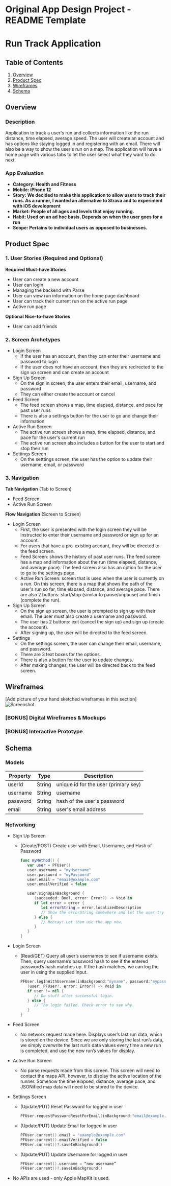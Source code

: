 Original App Design Project - README Template
===

# Run Track Application

## Table of Contents
1. [Overview](#Overview)
1. [Product Spec](#Product-Spec)
1. [Wireframes](#Wireframes)
2. [Schema](#Schema)

## Overview
### Description
Application to track a user's run and collects information like the run distance, time elapsed, average speed. The user will create an account and has options like staying logged in and registering with an email. There will also be a way to show the user's run on a map. The application will have a home page with various tabs to let the user select what they want to do next.

### App Evaluation
- **Category: Health and Fitness**
- **Mobile: iPhone 12**
- **Story: We decided to make this application to allow users to track their runs. As a runner, I wanted an alternative to Strava and to experiment with iOS development**
- **Market: People of all ages and levels that enjoy running.**
- **Habit: Used on an ad hoc basis. Depends on when the user goes for a run**
- **Scope: Pertains to individual users as opposed to businesses.**

## Product Spec

### 1. User Stories (Required and Optional)

**Required Must-have Stories**

* User can create a new account
* User can login
* Managing the backend with Parse
* User can view run information on the home page dashboard
* User can track their current run on the active run page
* Active run page

**Optional Nice-to-have Stories**

* User can add friends

### 2. Screen Archetypes

* Login Screen
   * If the user has an account, then they can enter their username and password to login
   * If the user does not have an account, then they are redirected to the sign up screen and can create an account
* Sign Up Screen
   * On the sign in screen, the user enters their email, username, and password
   * They can either create the account or cancel
* Feed Screen
   * The feed screen shows a map, time elapsed, distance, and pace for past user runs
   * There is also a settings button for the user to go and change their information
* Active Run Screen
   * The active run screen shows a map, time elapsed, distance, and pace for the user's current run
   * The active run screen also includes a button for the user to start and stop their run
* Settings Screen
   * On the setttings screen, the user has the option to update their username, email, or password

### 3. Navigation

**Tab Navigation** (Tab to Screen)

* Feed Screen
* Active Run Screen

**Flow Navigation** (Screen to Screen)

* Login Screen
   * First, the user is presented with the login screen they will be instructed to enter their username and password or sign up for an account.
   * For users that have a pre-existing account, they will be directed to the feed screen.
   * Feed Screen: shows the history of past user runs. The feed screen has a map and information about the run (time elapsed, distance, and average pace). The feed screen also has an option for the user to go to the settings page.
   * Active Run Screen: screen that is used when the user is currently on a run. On this screen, there is a map that shows the path of the user's run so far, time elapsed, distance, and average pace. There are also 2 buttons: start/stop (similar to pause/unpause) and finish (complete the run).
* Sign Up Screen
   * On the sign up screen, the user is prompted to sign up with their email. The user must also create a username and password.
   * The user has 2 buttons: exit (cancel the sign up) and sign up (create the account).
   * After signing up, the user will be directed to the feed screen.
* Settings
   * On the settings screen, the user can change their email, username, and password.
   * There are 3 text boxes for the options.
   * There is also a button for the user to update changes.
   * After making changes, the user will be directed back to the feed screen.

## Wireframes
[Add picture of your hand sketched wireframes in this section]
![Screenshot](wireframe.png)

### [BONUS] Digital Wireframes & Mockups

### [BONUS] Interactive Prototype

## Schema
### Models
| Property      | Type     | Description |
| ------------- | -------- | ------------ |
| userId        | String   | unique id for the user (primary key) |
| username      | String   | username |
| password      | String   | hash of the user's password |
| email         | String   | user's email address |

### Networking
- Sign Up Screen
	- (Create/POST) Create user with Email, Username, and Hash of Password
      ```swift
      func myMethod() {
         var user = PFUser()
         user.username = "myUsername"
         user.password = "myPassword"
         user.email = "email@example.com"
         user.emailVerified = false

         user.signUpInBackground {
            (succeeded: Bool, error: Error?) -> Void in
            if let error = error {
               let errorString = error.localizedDescription
               // Show the errorString somewhere and let the user try again.
            } else {
               // Hooray! Let them use the app now.
            }
         }
      }
      ```
- Login Screen
	- (Read/GET) Query all user’s usernames to see if username exists. Then, query username’s password hash to see if the entered password’s hash matches up. If the hash matches, we can log the user in using the supplied input.
      ```swift
      PFUser.logInWithUsername(inBackground:"myname", password:"mypass") {
         (user: PFUser?, error: Error?) -> Void in
         if user != nil {
            // Do stuff after successful login.
         } else {
            // The login failed. Check error to see why.
         }
      }
      ```
- Feed Screen
	- No network request made here. Displays user’s last run data, which is stored on the device. Since we are only storing the last run’s data, we simply overwrite the last run’s data values every time a new run is completed, and use the new run’s values for display.
- Active Run Screen
	- No parse requests made from this screen. This screen will need to contact the maps API, however, to display the active location of the runner. Somehow the time elapsed, distance, average pace, and JSONified map data will need to be stored to the device.
- Settings Screen
	- (Update/PUT) Reset Password for logged in user
      ```swift
      PFUser.requestPasswordResetForEmail(inBackground:"email@example.com")
      ```
   - (Update/PUT) Update Email for logged in user
      ```swift
      PFUser.current().email = "example@example.com"
      PFUser.current().emailVerified = false
      PFUser.current()?.saveInBackground()
      ```
   - (Update/PUT) Update Username for logged in user
      ```swift
      PFUser.current().username = “new username”
      PFUser.current()?.saveInBackground()
      ```

- No APIs are used - only Apple MapKit is used.